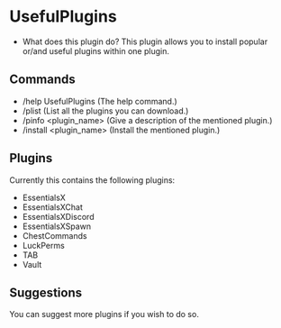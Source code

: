 # UsefulPlugins
- What does this plugin do?
This plugin allows you to install popular or/and useful plugins within one plugin.

## Commands
- /help UsefulPlugins (The help command.)
- /plist (List all the plugins you can download.)
- /pinfo <plugin_name> (Give a description of the mentioned plugin.)
- /install <plugin_name> (Install the mentioned plugin.)

## Plugins
Currently this contains the following plugins:
- EssentialsX
- EssentialsXChat
- EssentialsXDiscord
- EssentialsXSpawn
- ChestCommands
- LuckPerms
- TAB
- Vault

## Suggestions
You can suggest more plugins if you wish to do so.